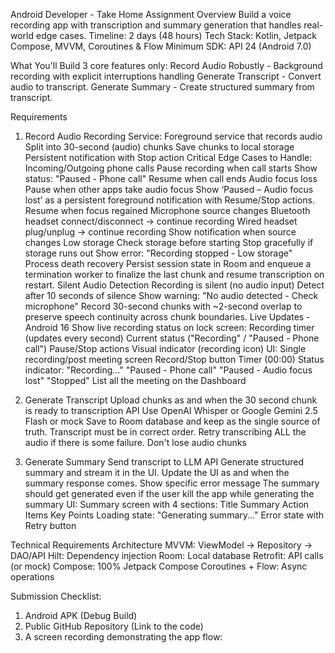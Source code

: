 Android Developer - Take Home Assignment
Overview
Build a voice recording app with transcription and summary generation that handles real-world edge cases.
 Timeline: 2 days (48 hours)
 Tech Stack: Kotlin, Jetpack Compose, MVVM, Coroutines & Flow
 Minimum SDK: API 24 (Android 7.0)

What You'll Build
3 core features only:
Record Audio Robustly - Background recording with explicit interruptions handling 
Generate Transcript - Convert audio to transcript.
Generate Summary - Create structured summary from transcript.

Requirements
1. Record Audio 
Recording Service:
Foreground service that records audio
Split into 30-second (audio) chunks
Save chunks to local storage
Persistent notification with Stop action
Critical Edge Cases to Handle:
Incoming/Outgoing phone calls
Pause recording when call starts
Show status: "Paused - Phone call"
Resume when call ends
Audio focus loss
Pause when other apps take audio focus
Show ‘Paused – Audio focus lost’ as a persistent foreground notification with Resume/Stop actions.
Resume when focus regained
 Microphone source changes
Bluetooth headset connect/disconnect → continue recording
Wired headset plug/unplug → continue recording
Show notification when source changes
Low storage
Check storage before starting
Stop gracefully if storage runs out
Show error: "Recording stopped - Low storage"
Process death recovery
Persist session state in Room and enqueue a termination worker to finalize the last chunk and resume transcription on restart.
Silent Audio Detection
Recording is silent (no audio input)
Detect after 10 seconds of silence
Show warning: "No audio detected - Check microphone"
Record 30-second chunks with ~2-second overlap to preserve speech continuity across chunk boundaries.
Live Updates - Android 16 
Show live recording status on lock screen:
Recording timer (updates every second)
Current status ("Recording" / "Paused - Phone call")
Pause/Stop actions
Visual indicator (recording icon)
UI:
Single recording/post meeting screen
Record/Stop button
Timer (00:00)
Status indicator:
"Recording..."
"Paused - Phone call"
"Paused - Audio focus lost"
"Stopped"
List all the meeting on the Dashboard




2. Generate Transcript
Upload chunks as and when the 30 second chunk is ready to transcription API
Use OpenAI Whisper or Google Gemini 2.5 Flash or mock
Save to Room database and keep as the single source of truth.
Transcript must be in correct order.
Retry transcribing ALL the audio if there is some failure.
Don't lose audio chunks

3. Generate Summary
Send transcript to LLM API
Generate structured summary and stream it in the UI.
Update the UI as and when the summary response comes.
Show specific error message
The summary should get generated even if the user kill the app while generating the summary
UI:
Summary screen with 4 sections:
Title
Summary
Action Items 
Key Points 
Loading state: "Generating summary..."
Error state with Retry button

Technical Requirements
Architecture
MVVM: ViewModel → Repository → DAO/API
Hilt: Dependency injection
Room: Local database
Retrofit: API calls (or mock)
Compose: 100% Jetpack Compose
Coroutines + Flow: Async operations


Submission Checklist:

1. Android APK (Debug Build)
2. Public GitHub Repository (Link to the code)
3. A screen recording demonstrating the app flow:
